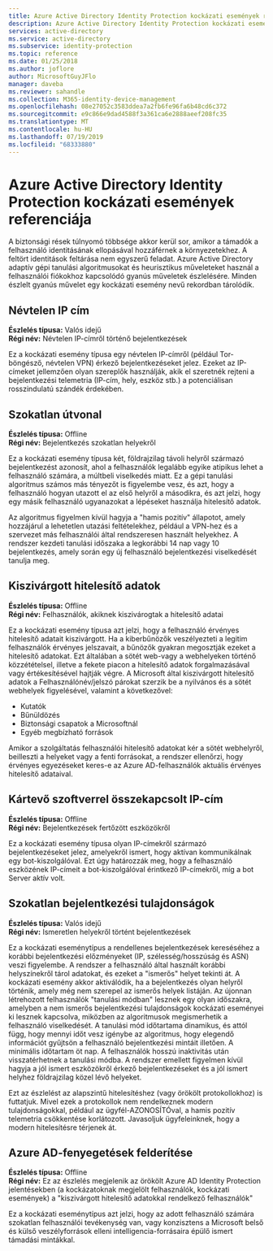 ```yaml
---
title: Azure Active Directory Identity Protection kockázati események referenciája | Microsoft Docs
description: Azure Active Directory Identity Protection kockázati események referenciája.
services: active-directory
ms.service: active-directory
ms.subservice: identity-protection
ms.topic: reference
ms.date: 01/25/2018
ms.author: joflore
author: MicrosoftGuyJFlo
manager: daveba
ms.reviewer: sahandle
ms.collection: M365-identity-device-management
ms.openlocfilehash: 08e27052c3583ddea7a2fb6fe96fa6b48cd6c372
ms.sourcegitcommit: e9c866e9dad4588f3a361ca6e2888aeef208fc35
ms.translationtype: MT
ms.contentlocale: hu-HU
ms.lasthandoff: 07/19/2019
ms.locfileid: "68333880"
---
```

# <a name="azure-active-directory-identity-protection-risk-events-reference"></a>Azure Active Directory Identity Protection kockázati események referenciája

A biztonsági rések túlnyomó többsége akkor kerül sor, amikor a támadók a felhasználó identitásának ellopásával hozzáférnek a környezetekhez. A feltört identitások feltárása nem egyszerű feladat. Azure Active Directory adaptív gépi tanulási algoritmusokat és heurisztikus műveleteket használ a felhasználói fiókokhoz kapcsolódó gyanús műveletek észlelésére. Minden észlelt gyanús művelet egy kockázati esemény nevű rekordban tárolódik.

## <a name="anonymous-ip-address"></a>Névtelen IP cím

**Észlelés típusa:** Valós idejű  
**Régi név:** Névtelen IP-címről történő bejelentkezések

Ez a kockázati esemény típusa egy névtelen IP-címről (például Tor-böngésző, névtelen VPN) érkező bejelentkezéseket jelez.
Ezeket az IP-címeket jellemzően olyan szereplők használják, akik el szeretnék rejteni a bejelentkezési telemetria (IP-cím, hely, eszköz stb.) a potenciálisan rosszindulatú szándék érdekében.

## <a name="atypical-travel"></a>Szokatlan útvonal

**Észlelés típusa:** Offline  
**Régi név:** Bejelentkezés szokatlan helyekről

Ez a kockázati esemény típusa két, földrajzilag távoli helyről származó bejelentkezést azonosít, ahol a felhasználók legalább egyike atipikus lehet a felhasználó számára, a múltbeli viselkedés miatt. Ez a gépi tanulási algoritmus számos más tényezőt is figyelembe vesz, és azt, hogy a felhasználó hogyan utazott el az első helyről a másodikra, és azt jelzi, hogy egy másik felhasználó ugyanazokat a lépéseket használja hitelesítő adatok.

Az algoritmus figyelmen kívül hagyja a "hamis pozitív" állapotot, amely hozzájárul a lehetetlen utazási feltételekhez, például a VPN-hez és a szervezet más felhasználói által rendszeresen használt helyekhez. A rendszer kezdeti tanulási időszaka a legkorábbi 14 nap vagy 10 bejelentkezés, amely során egy új felhasználó bejelentkezési viselkedését tanulja meg.

## <a name="leaked-credentials"></a>Kiszivárgott hitelesítő adatok

**Észlelés típusa:** Offline  
**Régi név:** Felhasználók, akiknek kiszivárogtak a hitelesítő adatai

Ez a kockázati esemény típusa azt jelzi, hogy a felhasználó érvényes hitelesítő adatait kiszivárgott.
Ha a kiberbűnözők veszélyezteti a legitim felhasználók érvényes jelszavait, a bűnözők gyakran megosztják ezeket a hitelesítő adatokat. Ezt általában a sötét web-vagy a webhelyeken történő közzétételsel, illetve a fekete piacon a hitelesítő adatok forgalmazásával vagy értékesítésével hajtják végre. A Microsoft által kiszivárgott hitelesítő adatok a Felhasználónév/jelszó párokat szerzik be a nyilvános és a sötét webhelyek figyelésével, valamint a következővel:

- Kutatók
- Bűnüldözés
- Biztonsági csapatok a Microsoftnál
- Egyéb megbízható források

Amikor a szolgáltatás felhasználói hitelesítő adatokat kér a sötét webhelyről, beilleszti a helyeket vagy a fenti forrásokat, a rendszer ellenőrzi, hogy érvényes egyezéseket keres-e az Azure AD-felhasználók aktuális érvényes hitelesítő adataival.

## <a name="malware-linked-ip-address"></a>Kártevő szoftverrel összekapcsolt IP-cím

**Észlelés típusa:** Offline  
**Régi név:** Bejelentkezések fertőzött eszközökről

Ez a kockázati esemény típusa olyan IP-címekről származó bejelentkezéseket jelez, amelyekről ismert, hogy aktívan kommunikálnak egy bot-kiszolgálóval. Ezt úgy határozzák meg, hogy a felhasználó eszközének IP-címeit a bot-kiszolgálóval érintkező IP-címekről, míg a bot Server aktív volt.

## <a name="unfamiliar-sign-in-properties"></a>Szokatlan bejelentkezési tulajdonságok

**Észlelés típusa:** Valós idejű  
**Régi név:** Ismeretlen helyekről történt bejelentkezések

Ez a kockázati eseménytípus a rendellenes bejelentkezések kereséséhez a korábbi bejelentkezési előzményeket (IP, szélesség/hosszúság és ASN) veszi figyelembe. A rendszer a felhasználó által használt korábbi helyszínekről tárol adatokat, és ezeket a "ismerős" helyet tekinti át. A kockázati esemény akkor aktiválódik, ha a bejelentkezés olyan helyről történik, amely még nem szerepel az ismerős helyek listáján. Az újonnan létrehozott felhasználók "tanulási módban" lesznek egy olyan időszakra, amelyben a nem ismerős bejelentkezési tulajdonságok kockázati eseményei ki lesznek kapcsolva, miközben az algoritmusok megismerhetik a felhasználó viselkedését. A tanulási mód időtartama dinamikus, és attól függ, hogy mennyi időt vesz igénybe az algoritmus, hogy elegendő információt gyűjtsön a felhasználó bejelentkezési mintáit illetően. A minimális időtartam öt nap. A felhasználók hosszú inaktivitás után visszatérhetnek a tanulási módba. A rendszer emellett figyelmen kívül hagyja a jól ismert eszközökről érkező bejelentkezéseket és a jól ismert helyhez földrajzilag közel lévő helyeket. 

Ezt az észlelést az alapszintű hitelesítéshez (vagy örökölt protokollokhoz) is futtatjuk. Mivel ezek a protokollok nem rendelkeznek modern tulajdonságokkal, például az ügyfél-AZONOSÍTÓval, a hamis pozitív telemetria csökkentése korlátozott. Javasoljuk ügyfeleinknek, hogy a modern hitelesítésre térjenek át.

## <a name="azure-ad-threat-intelligence"></a>Azure AD-fenyegetések felderítése

**Észlelés típusa:** Offline <br>
**Régi név:** Ez az észlelés megjelenik az örökölt Azure AD Identity Protection jelentésekben (a kockázatoknak megjelölt felhasználók, kockázati események) a "kiszivárgott hitelesítő adatokkal rendelkező felhasználók"

Ez a kockázati eseménytípus azt jelzi, hogy az adott felhasználó számára szokatlan felhasználói tevékenység van, vagy konzisztens a Microsoft belső és külső veszélyforrások elleni intelligencia-forrásaira épülő ismert támadási mintákkal.
